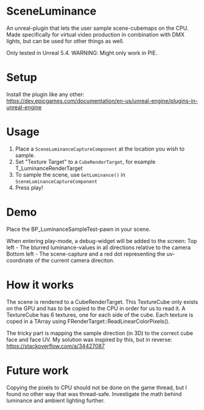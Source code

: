 # SceneLuminance
An unreal-plugin that lets the user sample scene-cubemaps on the CPU. Made specifically for virtual video production in combination with DMX lights, but can be used for other things as well.

Only tested in Unreal 5.4. 
WARNING: Might only work in PIE. 

# Setup
Install the plugin like any other:
https://dev.epicgames.com/documentation/en-us/unreal-engine/plugins-in-unreal-engine

# Usage
1. Place a ```SceneLuminanceCaptureComponent``` at the location you wish to sample.
2. Set "Texture Target" to a ```CubeRenderTarget```, for example T_LuminanceRenderTarget
3. To sample the scene, use ```GetLuminance()``` in ```SceneLuminanceCaptureComponent```
4. Press play!

# Demo
Place the BP_LuminanceSampleTest-pawn in your scene. 

When entering play-mode, a debug-widget will be added to the screen:
Top left - The blurred luminance-values in all directions relative to the camera
Bottom left - The scene-capture and a red dot representing the uv-coordinate of the current camera direciton.

# How it works
The scene is rendered to a CubeRenderTarget. This TextureCube only exists on the GPU and has to be copied to the CPU in order for us to read it. A TextureCube has 6 textures, one for each side of the cube. Each texture is coped in a TArray<FLinearColor> using FRenderTarget::ReadLinearColorPixels(). 

The tricky part is mapping the sample direction (in 3D) to the correct cube face and face UV. My solution was inspired by this, but in reverse: https://stackoverflow.com/a/34427087

# Future work
Copying the pixels to CPU should not be done on the game thread, but I found no other way that was thread-safe.
Investigate the math behind luminance and ambient lighting further. 
